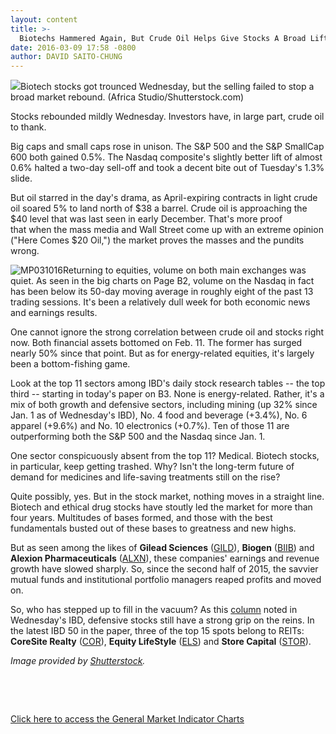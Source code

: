 ```yaml
---
layout: content
title: >-
  Biotechs Hammered Again, But Crude Oil Helps Give Stocks A Broad Lift
date: 2016-03-09 17:58 -0800
author: DAVID SAITO-CHUNG
---
```






![](https://www.investors.com/wp-content/uploads/2016/03/BIGPIC-031016-shutterstock.jpg)Biotech stocks got trounced Wednesday, but the selling failed to stop a broad market rebound. (Africa Studio/Shutterstock.com)









Stocks rebounded mildly Wednesday. Investors have, in large part, crude oil to thank.


Big caps and small caps rose in unison. The S&P 500 and the S&P SmallCap 600 both gained 0.5%. The Nasdaq composite's slightly better lift of almost 0.6% halted a two-day sell-off and took a decent bite out of Tuesday's 1.3% slide.


But oil starred in the day's drama, as April-expiring contracts in light crude oil soared 5% to land north of $38 a barrel. Crude oil is approaching the $40 level that was last seen in early December. That's more proof that when the mass media and Wall Street come up with an extreme opinion ("Here Comes $20 Oil,") the market proves the masses and the pundits wrong.


![MP031016](https://www.investors.com/wp-content/uploads/2016/03/MP031016-199x300.jpg)Returning to equities, volume on both main exchanges was quiet. As seen in the big charts on Page B2, volume on the Nasdaq in fact has been below its 50-day moving average in roughly eight of the past 13 trading sessions. It's been a relatively dull week for both economic news and earnings results.


One cannot ignore the strong correlation between crude oil and stocks right now. Both financial assets bottomed on Feb. 11. The former has surged nearly 50% since that point. But as for energy-related equities, it's largely been a bottom-fishing game.


Look at the top 11 sectors among IBD's daily stock research tables -- the top third -- starting in today's paper on B3. None is energy-related. Rather, it's a mix of both growth and defensive sectors, including mining (up 32% since Jan. 1 as of Wednesday's IBD), No. 4 food and beverage (+3.4%), No. 6 apparel (+9.6%) and No. 10 electronics (+0.7%). Ten of those 11 are outperforming both the S&P 500 and the Nasdaq since Jan. 1.


One sector conspicuously absent from the top 11? Medical. Biotech stocks, in particular, keep getting trashed. Why? Isn't the long-term future of demand for medicines and life-saving treatments still on the rise?


Quite possibly, yes. But in the stock market, nothing moves in a straight line. Biotech and ethical drug stocks have stoutly led the market for more than four years. Multitudes of bases formed, and those with the best fundamentals busted out of these bases to greatness and new highs.


But as seen among the likes of **Gilead Sciences** ([GILD](https://research.investors.com/quote.aspx?symbol=GILD)), **Biogen** ([BIIB](https://research.investors.com/quote.aspx?symbol=BIIB)) and **Alexion Pharmaceuticals** ([ALXN](https://research.investors.com/quote.aspx?symbol=ALXN)), these companies' earnings and revenue growth have slowed sharply. So, since the second half of 2015, the savvier mutual funds and institutional portfolio managers reaped profits and moved on.


So, who has stepped up to fill in the vacuum? As this [column](https://www.investors.com/market-trend/the-big-picture/u-s-stock-indexes-cool-off-amid-cold-chinese-export-news-volume-sinks/) noted in Wednesday's IBD, defensive stocks still have a strong grip on the reins. In the latest IBD 50 in the paper, three of the top 15 spots belong to REITs: **CoreSite Realty** ([COR](https://research.investors.com/quote.aspx?symbol=COR)), **Equity LifeStyle** ([ELS](https://research.investors.com/quote.aspx?symbol=ELS)) and **Store Capital** ([STOR](https://research.investors.com/quote.aspx?symbol=STOR)).


*Image provided by [Shutterstock](http://www.shutterstock.com).*


 


 


[Click here to access the General Market Indicator Charts](https://www.investors.com/wp-content/uploads/2016/03/GMI_031016.pdf)




